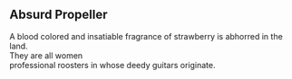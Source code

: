 Absurd Propeller
----------------
A blood colored and insatiable fragrance of strawberry is abhorred in the land.  
They are all women  
professional roosters in whose deedy guitars originate.  
